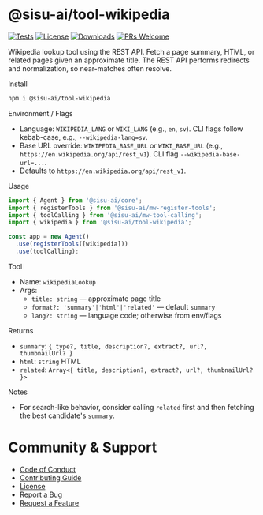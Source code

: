# @sisu-ai/tool-wikipedia
[![Tests](https://github.com/finger-gun/sisu/actions/workflows/tests.yml/badge.svg?branch=main)](https://github.com/finger-gun/sisu/actions/workflows/tests.yml)
[![License](https://img.shields.io/badge/license-Apache--2.0-blue)](https://github.com/finger-gun/sisu/blob/main/LICENSE)
[![Downloads](https://img.shields.io/npm/dm/%40sisu-ai%2Ftool-wikipedia)](https://www.npmjs.com/package/@sisu-ai/tool-wikipedia)
[![PRs Welcome](https://img.shields.io/badge/PRs-welcome-brightgreen.svg)](https://github.com/finger-gun/sisu/blob/main/CONTRIBUTING.md)

Wikipedia lookup tool using the REST API. Fetch a page summary, HTML, or related pages given an approximate title. The REST API performs redirects and normalization, so near-matches often resolve.

Install
```bash
npm i @sisu-ai/tool-wikipedia
```

Environment / Flags
- Language: `WIKIPEDIA_LANG` or `WIKI_LANG` (e.g., `en`, `sv`). CLI flags follow kebab-case, e.g., `--wikipedia-lang=sv`.
- Base URL override: `WIKIPEDIA_BASE_URL` or `WIKI_BASE_URL` (e.g., `https://en.wikipedia.org/api/rest_v1`). CLI flag `--wikipedia-base-url=...`.
- Defaults to `https://en.wikipedia.org/api/rest_v1`.

Usage
```ts
import { Agent } from '@sisu-ai/core';
import { registerTools } from '@sisu-ai/mw-register-tools';
import { toolCalling } from '@sisu-ai/mw-tool-calling';
import { wikipedia } from '@sisu-ai/tool-wikipedia';

const app = new Agent()
  .use(registerTools([wikipedia]))
  .use(toolCalling);
```

Tool
- Name: `wikipediaLookup`
- Args:
  - `title: string` — approximate page title
  - `format?: 'summary'|'html'|'related'` — default `summary`
  - `lang?: string` — language code; otherwise from env/flags

Returns
- `summary`: `{ type?, title, description?, extract?, url?, thumbnailUrl? }`
- `html`: `string` HTML
- `related`: `Array<{ title, description?, extract?, url?, thumbnailUrl? }>`

Notes
- For search-like behavior, consider calling `related` first and then fetching the best candidate's `summary`.

# Community & Support
- [Code of Conduct](https://github.com/finger-gun/sisu/blob/main/CODE_OF_CONDUCT.md)
- [Contributing Guide](https://github.com/finger-gun/sisu/blob/main/CONTRIBUTING.md)
- [License](https://github.com/finger-gun/sisu/blob/main/LICENSE)
- [Report a Bug](https://github.com/finger-gun/sisu/issues/new?template=bug_report.md)
- [Request a Feature](https://github.com/finger-gun/sisu/issues/new?template=feature_request.md)
